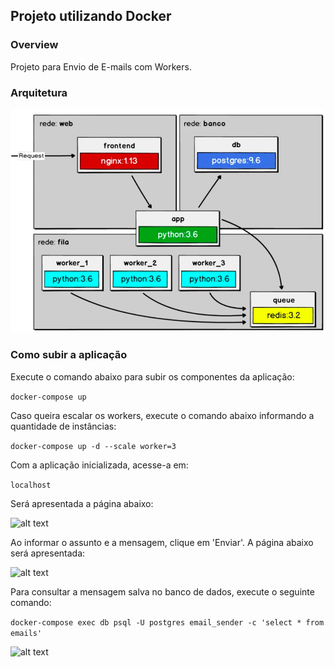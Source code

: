 ## Projeto utilizando Docker

### Overview
Projeto para Envio de E-mails com Workers.

### Arquitetura
![alt text](https://github.com/Rafael-Pieri/docker-udemy/blob/master/images/arquitetura.png)

### Como subir a aplicação
Execute o comando abaixo para subir os componentes da aplicação:

```docker-compose up```

Caso queira escalar os workers, execute o comando abaixo informando a quantidade de instâncias:

```docker-compose up -d --scale worker=3```

Com a aplicação inicializada, acesse-a em:

```localhost```

Será apresentada a página abaixo:

![alt text](https://github.com/Rafael-Pieri/docker-udemy/blob/master/images/pagina-enviador-email.png)

Ao informar o assunto e a mensagem, clique em 'Enviar'. A página abaixo será apresentada:

![alt text](https://github.com/Rafael-Pieri/docker-udemy/blob/master/images/mensagem-enviada.png)

Para consultar a mensagem salva no banco de dados, execute o seguinte comando:

```docker-compose exec db psql -U postgres email_sender -c 'select * from emails'```

![alt text](https://github.com/Rafael-Pieri/docker-udemy/blob/master/images/mensagem-salva-db.png)

